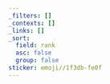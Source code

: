 ```yaml
---
_filters: []
_contexts: []
_links: []
_sort:
  field: rank
  asc: false
  group: false
sticker: emoji//1f3db-fe0f
---
```

